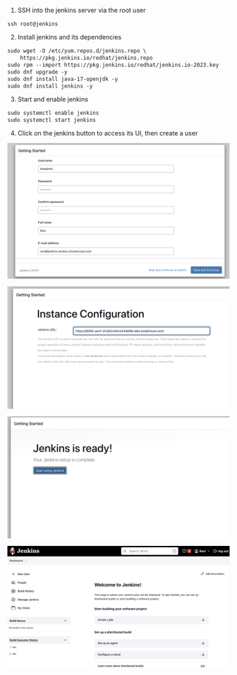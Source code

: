 1. SSH into the jenkins server via the root user
```
ssh root@jenkins
```

2. Install jenkins and its dependencies
```
sudo wget -O /etc/yum.repos.d/jenkins.repo \
    https://pkg.jenkins.io/redhat/jenkins.repo
sudo rpm --import https://pkg.jenkins.io/redhat/jenkins.io-2023.key
sudo dnf upgrade -y
sudo dnf install java-17-openjdk -y
sudo dnf install jenkins -y
```

3. Start and enable jenkins 
```
sudo systemctl enable jenkins
sudo systemctl start jenkins
```

4. Click on the jenkins button to access its UI, then create a user

![](./img/1.png)

![](./img/2.png)

![](./img/3.png)

![](./img/4.png)

